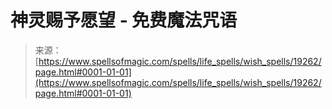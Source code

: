<!--yml

category: 未分类

date: 2024-06-12 19:01:05

-->

# 神灵赐予愿望 - 免费魔法咒语

> 来源：[https://www.spellsofmagic.com/spells/life_spells/wish_spells/19262/page.html#0001-01-01](https://www.spellsofmagic.com/spells/life_spells/wish_spells/19262/page.html#0001-01-01)

